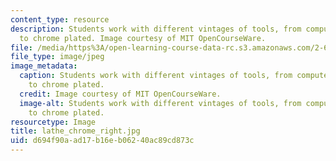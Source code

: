 ```yaml
---
content_type: resource
description: Students work with different vintages of tools, from computer controlled
  to chrome plated. Image courtesy of MIT OpenCourseWare.
file: /media/https%3A/open-learning-course-data-rc.s3.amazonaws.com/2-670-mechanical-engineering-tools-january-iap-2004/d694f90aad17b16eb06240ac89cd873c_lathe_chrome_right.jpg
file_type: image/jpeg
image_metadata:
  caption: Students work with different vintages of tools, from computer controlled
    to chrome plated.
  credit: Image courtesy of MIT OpenCourseWare.
  image-alt: Students work with different vintages of tools, from computer controlled
    to chrome plated.
resourcetype: Image
title: lathe_chrome_right.jpg
uid: d694f90a-ad17-b16e-b062-40ac89cd873c
---
```

